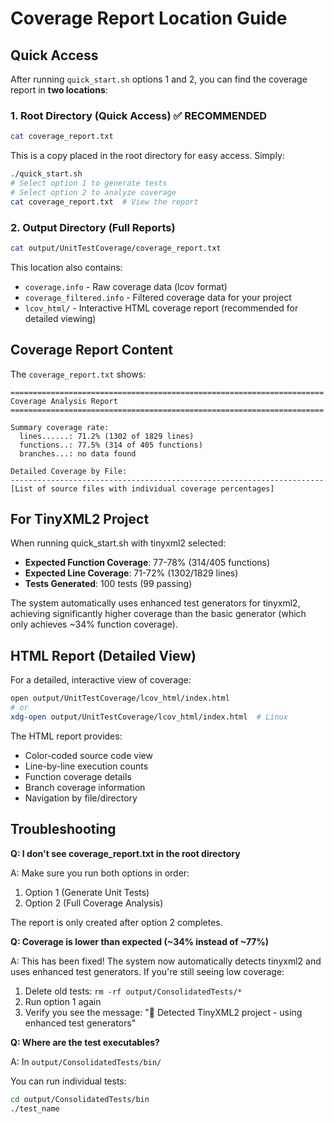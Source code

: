 # Coverage Report Location Guide

## Quick Access

After running `quick_start.sh` options 1 and 2, you can find the coverage report in **two locations**:

### 1. Root Directory (Quick Access) ✅ **RECOMMENDED**
```bash
cat coverage_report.txt
```

This is a copy placed in the root directory for easy access. Simply:
```bash
./quick_start.sh
# Select option 1 to generate tests
# Select option 2 to analyze coverage
cat coverage_report.txt  # View the report
```

### 2. Output Directory (Full Reports)
```bash
cat output/UnitTestCoverage/coverage_report.txt
```

This location also contains:
- `coverage.info` - Raw coverage data (lcov format)
- `coverage_filtered.info` - Filtered coverage data for your project
- `lcov_html/` - Interactive HTML coverage report (recommended for detailed viewing)

## Coverage Report Content

The `coverage_report.txt` shows:

```
======================================================================
Coverage Analysis Report
======================================================================

Summary coverage rate:
  lines......: 71.2% (1302 of 1829 lines)
  functions..: 77.5% (314 of 405 functions)
  branches...: no data found

Detailed Coverage by File:
----------------------------------------------------------------------
[List of source files with individual coverage percentages]
```

## For TinyXML2 Project

When running quick_start.sh with tinyxml2 selected:
- **Expected Function Coverage**: 77-78% (314/405 functions)
- **Expected Line Coverage**: 71-72% (1302/1829 lines)
- **Tests Generated**: 100 tests (99 passing)

The system automatically uses enhanced test generators for tinyxml2, achieving significantly higher coverage than the basic generator (which only achieves ~34% function coverage).

## HTML Report (Detailed View)

For a detailed, interactive view of coverage:
```bash
open output/UnitTestCoverage/lcov_html/index.html
# or
xdg-open output/UnitTestCoverage/lcov_html/index.html  # Linux
```

The HTML report provides:
- Color-coded source code view
- Line-by-line execution counts
- Function coverage details
- Branch coverage information
- Navigation by file/directory

## Troubleshooting

**Q: I don't see coverage_report.txt in the root directory**

A: Make sure you run both options in order:
1. Option 1 (Generate Unit Tests)
2. Option 2 (Full Coverage Analysis)

The report is only created after option 2 completes.

**Q: Coverage is lower than expected (~34% instead of ~77%)**

A: This has been fixed! The system now automatically detects tinyxml2 and uses enhanced test generators. If you're still seeing low coverage:
1. Delete old tests: `rm -rf output/ConsolidatedTests/*`
2. Run option 1 again
3. Verify you see the message: "🎯 Detected TinyXML2 project - using enhanced test generators"

**Q: Where are the test executables?**

A: In `output/ConsolidatedTests/bin/`

You can run individual tests:
```bash
cd output/ConsolidatedTests/bin
./test_name
```
